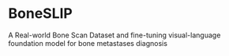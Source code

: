 # BoneSLIP
A Real-world Bone Scan Dataset and fine-tuning visual-language foundation model for bone metastases diagnosis
